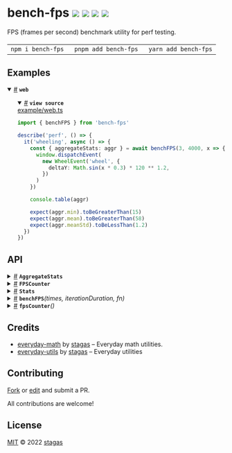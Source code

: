 <h1>
bench-fps <a href="https://npmjs.org/package/bench-fps"><img src="https://img.shields.io/badge/npm-v1.0.0-F00.svg?colorA=000"/></a> <a href="src"><img src="https://img.shields.io/badge/loc-65-FFF.svg?colorA=000"/></a> <a href="https://cdn.jsdelivr.net/npm/bench-fps@1.0.0/dist/bench-fps.min.js"><img src="https://img.shields.io/badge/brotli-845b-333.svg?colorA=000"/></a> <a href="LICENSE"><img src="https://img.shields.io/badge/license-MIT-F0B.svg?colorA=000"/></a>
</h1>

<p></p>

FPS (frames per second) benchmark utility for perf testing.

<h4>
<table><tr><td title="Triple click to select and copy paste">
<code>npm i bench-fps </code>
</td><td title="Triple click to select and copy paste">
<code>pnpm add bench-fps </code>
</td><td title="Triple click to select and copy paste">
<code>yarn add bench-fps</code>
</td></tr></table>
</h4>

## Examples

<details id="example$web" title="web" open><summary><span><a href="#example$web">#</a></span>  <code><strong>web</strong></code></summary>  <ul>    <details id="source$web" title="web source code" open><summary><span><a href="#source$web">#</a></span>  <code><strong>view source</strong></code></summary>  <a href="example/web.ts">example/web.ts</a>  <p>

```ts
import { benchFPS } from 'bench-fps'

describe('perf', () => {
  it('wheeling', async () => {
    const { aggregateStats: aggr } = await benchFPS(3, 4000, x => {
      window.dispatchEvent(
        new WheelEvent('wheel', {
          deltaY: Math.sin(x * 0.3) * 120 ** 1.2,
        })
      )
    })

    console.table(aggr)

    expect(aggr.min).toBeGreaterThan(15)
    expect(aggr.mean).toBeGreaterThan(58)
    expect(aggr.meanStd).toBeLessThan(1.2)
  })
})
```

</p>
</details></ul></details>

## API

<p>  <details id="AggregateStats$13" title="Interface" ><summary><span><a href="#AggregateStats$13">#</a></span>  <code><strong>AggregateStats</strong></code>    </summary>  <a href=""></a>  <ul>        <p>  <details id="max$16" title="Property" ><summary><span><a href="#max$16">#</a></span>  <code><strong>max</strong></code>    </summary>  <a href=""></a>  <ul><p>number</p>        </ul></details><details id="maxStd$17" title="Property" ><summary><span><a href="#maxStd$17">#</a></span>  <code><strong>maxStd</strong></code>    </summary>  <a href=""></a>  <ul><p>number</p>        </ul></details><details id="mean$20" title="Property" ><summary><span><a href="#mean$20">#</a></span>  <code><strong>mean</strong></code>    </summary>  <a href=""></a>  <ul><p>number</p>        </ul></details><details id="meanStd$21" title="Property" ><summary><span><a href="#meanStd$21">#</a></span>  <code><strong>meanStd</strong></code>    </summary>  <a href=""></a>  <ul><p>number</p>        </ul></details><details id="median$18" title="Property" ><summary><span><a href="#median$18">#</a></span>  <code><strong>median</strong></code>    </summary>  <a href=""></a>  <ul><p>number</p>        </ul></details><details id="medianStd$19" title="Property" ><summary><span><a href="#medianStd$19">#</a></span>  <code><strong>medianStd</strong></code>    </summary>  <a href=""></a>  <ul><p>number</p>        </ul></details><details id="min$14" title="Property" ><summary><span><a href="#min$14">#</a></span>  <code><strong>min</strong></code>    </summary>  <a href=""></a>  <ul><p>number</p>        </ul></details><details id="minStd$15" title="Property" ><summary><span><a href="#minStd$15">#</a></span>  <code><strong>minStd</strong></code>    </summary>  <a href=""></a>  <ul><p>number</p>        </ul></details></p></ul></details><details id="FPSCounter$28" title="Interface" ><summary><span><a href="#FPSCounter$28">#</a></span>  <code><strong>FPSCounter</strong></code>    </summary>  <a href="src/bench-fps.ts#L6">src/bench-fps.ts#L6</a>  <ul>        <p>  <details id="animFrame$31" title="Property" ><summary><span><a href="#animFrame$31">#</a></span>  <code><strong>animFrame</strong></code>    </summary>  <a href="src/bench-fps.ts#L9">src/bench-fps.ts#L9</a>  <ul><p>number</p>        </ul></details><details id="fps$29" title="Property" ><summary><span><a href="#fps$29">#</a></span>  <code><strong>fps</strong></code>    </summary>  <a href="src/bench-fps.ts#L7">src/bench-fps.ts#L7</a>  <ul><p>number  []</p>        </ul></details><details id="lastFrameTime$30" title="Property" ><summary><span><a href="#lastFrameTime$30">#</a></span>  <code><strong>lastFrameTime</strong></code>    </summary>  <a href="src/bench-fps.ts#L8">src/bench-fps.ts#L8</a>  <ul><p>number</p>        </ul></details><details id="start$32" title="Property" ><summary><span><a href="#start$32">#</a></span>  <code><strong>start</strong></code>    </summary>  <a href="src/bench-fps.ts#L10">src/bench-fps.ts#L10</a>  <ul><p><details id="__type$33" title="Function" ><summary><span><a href="#__type$33">#</a></span>  <em>()</em>    </summary>    <ul>    <p>      <p><strong></strong><em>()</em>  &nbsp;=&gt;  <ul>void</ul></p></p>    </ul></details></p>        </ul></details><details id="stop$35" title="Property" ><summary><span><a href="#stop$35">#</a></span>  <code><strong>stop</strong></code>    </summary>  <a href="src/bench-fps.ts#L11">src/bench-fps.ts#L11</a>  <ul><p><details id="__type$36" title="Function" ><summary><span><a href="#__type$36">#</a></span>  <em>()</em>    </summary>    <ul>    <p>      <p><strong></strong><em>()</em>  &nbsp;=&gt;  <ul>number  []</ul></p></p>    </ul></details></p>        </ul></details></p></ul></details><details id="Stats$22" title="Interface" ><summary><span><a href="#Stats$22">#</a></span>  <code><strong>Stats</strong></code>    </summary>  <a href=""></a>  <ul>        <p>  <details id="max$24" title="Property" ><summary><span><a href="#max$24">#</a></span>  <code><strong>max</strong></code>    </summary>  <a href=""></a>  <ul><p>number</p>        </ul></details><details id="mean$25" title="Property" ><summary><span><a href="#mean$25">#</a></span>  <code><strong>mean</strong></code>    </summary>  <a href=""></a>  <ul><p>number</p>        </ul></details><details id="median$26" title="Property" ><summary><span><a href="#median$26">#</a></span>  <code><strong>median</strong></code>    </summary>  <a href=""></a>  <ul><p>number</p>        </ul></details><details id="min$23" title="Property" ><summary><span><a href="#min$23">#</a></span>  <code><strong>min</strong></code>    </summary>  <a href=""></a>  <ul><p>number</p>        </ul></details><details id="std$27" title="Property" ><summary><span><a href="#std$27">#</a></span>  <code><strong>std</strong></code>    </summary>  <a href=""></a>  <ul><p>number</p>        </ul></details></p></ul></details><details id="benchFPS$1" title="Function" ><summary><span><a href="#benchFPS$1">#</a></span>  <code><strong>benchFPS</strong></code><em>(times, iterationDuration, fn)</em>    </summary>  <a href="src/bench-fps.ts#L51">src/bench-fps.ts#L51</a>  <ul>    <p>    <details id="times$3" title="Parameter" ><summary><span><a href="#times$3">#</a></span>  <code><strong>times</strong></code>    </summary>    <ul><p>number</p>        </ul></details><details id="iterationDuration$4" title="Parameter" ><summary><span><a href="#iterationDuration$4">#</a></span>  <code><strong>iterationDuration</strong></code>    </summary>    <ul><p>number</p>        </ul></details><details id="fn$5" title="Function" ><summary><span><a href="#fn$5">#</a></span>  <code><strong>fn</strong></code><em>(frame, time)</em>    </summary>    <ul>    <p>    <details id="frame$8" title="Parameter" ><summary><span><a href="#frame$8">#</a></span>  <code><strong>frame</strong></code>    </summary>    <ul><p>number</p>        </ul></details><details id="time$9" title="Parameter" ><summary><span><a href="#time$9">#</a></span>  <code><strong>time</strong></code>    </summary>    <ul><p>number</p>        </ul></details>  <p><strong>fn</strong><em>(frame, time)</em>  &nbsp;=&gt;  <ul>void</ul></p></p>    </ul></details>  <p><strong>benchFPS</strong><em>(times, iterationDuration, fn)</em>  &nbsp;=&gt;  <ul><span>Promise</span>&lt;{<p>  <details id="aggregateStats$12" title="Property" ><summary><span><a href="#aggregateStats$12">#</a></span>  <code><strong>aggregateStats</strong></code>  <span><span>&nbsp;=&nbsp;</span>  <code>...</code></span>  </summary>  <a href="src/bench-fps.ts#L84">src/bench-fps.ts#L84</a>  <ul><p><a href="#AggregateStats$13">AggregateStats</a></p>        </ul></details><details id="stats$11" title="Property" ><summary><span><a href="#stats$11">#</a></span>  <code><strong>stats</strong></code>  <span><span>&nbsp;=&nbsp;</span>  <code>allStats</code></span>  </summary>  <a href="src/bench-fps.ts#L83">src/bench-fps.ts#L83</a>  <ul><p><a href="#Stats$22">Stats</a>  []</p>        </ul></details></p>}&gt;</ul></p></p>    </ul></details><details id="fpsCounter$38" title="Function" ><summary><span><a href="#fpsCounter$38">#</a></span>  <code><strong>fpsCounter</strong></code><em>()</em>    </summary>  <a href="src/bench-fps.ts#L17">src/bench-fps.ts#L17</a>  <ul>    <p>      <p><strong>fpsCounter</strong><em>()</em>  &nbsp;=&gt;  <ul><a href="#FPSCounter$28">FPSCounter</a></ul></p></p>    </ul></details></p>

## Credits

- [everyday-math](https://npmjs.org/package/everyday-math) by [stagas](https://github.com/stagas) &ndash; Everyday math utilities.
- [everyday-utils](https://npmjs.org/package/everyday-utils) by [stagas](https://github.com/stagas) &ndash; Everyday utilities

## Contributing

[Fork](https://github.com/stagas/bench-fps/fork) or [edit](https://github.dev/stagas/bench-fps) and submit a PR.

All contributions are welcome!

## License

<a href="LICENSE">MIT</a> &copy; 2022 [stagas](https://github.com/stagas)
